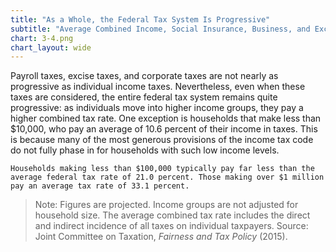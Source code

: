```yaml
---
title: "As a Whole, the Federal Tax System Is Progressive"
subtitle: "Average Combined Income, Social Insurance, Business, and Excise Tax Rates, by Income Group (2015, Projected)"
chart: 3-4.png
chart_layout: wide
---
```

Payroll taxes, excise taxes, and corporate taxes are not nearly as progressive as individual income taxes. Nevertheless, even when these taxes are considered, the entire federal tax system remains quite progressive: as individuals move into higher income groups, they pay a higher combined tax rate. One exception is households that make less than $10,000, who pay an average of 10.6 percent of their income in taxes. This is because many of the most generous provisions of the income tax code do not fully phase in for households with such low income levels.

```
Households making less than $100,000 typically pay far less than the average federal tax rate of 21.0 percent. Those making over $1 million pay an average tax rate of 33.1 percent.
```

> Note: Figures are projected. Income groups are not adjusted for household size. The average combined tax rate includes the direct and indirect incidence of all taxes on individual taxpayers.
> Source: Joint Committee on Taxation, *Fairness and Tax Policy* (2015).
